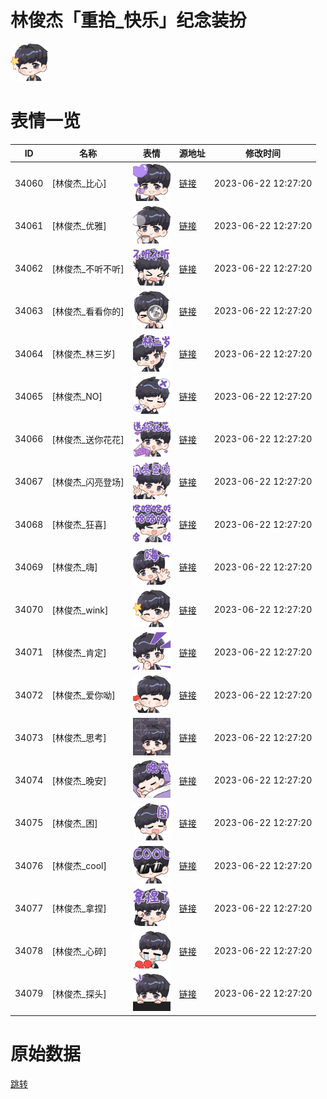 # 林俊杰「重拾_快乐」纪念装扮

<img src="./cover.png" height="60" alt="cover" />

# 表情一览

|ID|名称|表情|源地址|修改时间|
|----|----|----|----|----|
|34060|[林俊杰_比心]|<img src="./pic/034060_%5B林俊杰_比心%5D.png" height="60" alt="比心"/>|[链接](https://i0.hdslb.com/bfs/garb/item/1eb78dda704e5de8b97ad0b612f69967656b89b5.png)|2023-06-22 12:27:20|
|34061|[林俊杰_优雅]|<img src="./pic/034061_%5B林俊杰_优雅%5D.png" height="60" alt="优雅"/>|[链接](https://i0.hdslb.com/bfs/garb/item/3af0c694b0d14c48314a6df44059b062a0d8a3cf.png)|2023-06-22 12:27:20|
|34062|[林俊杰_不听不听]|<img src="./pic/034062_%5B林俊杰_不听不听%5D.png" height="60" alt="不听不听"/>|[链接](https://i0.hdslb.com/bfs/garb/item/f4aa2ceef603c662b8ec273c90c5d63acff415b3.png)|2023-06-22 12:27:20|
|34063|[林俊杰_看看你的]|<img src="./pic/034063_%5B林俊杰_看看你的%5D.png" height="60" alt="看看你的"/>|[链接](https://i0.hdslb.com/bfs/garb/item/445ac0d4f7a547a4029bbaddb92a24da57bcf816.png)|2023-06-22 12:27:20|
|34064|[林俊杰_林三岁]|<img src="./pic/034064_%5B林俊杰_林三岁%5D.png" height="60" alt="林三岁"/>|[链接](https://i0.hdslb.com/bfs/garb/item/8992e36a8e0508081bba7a503926b242a625dc57.png)|2023-06-22 12:27:20|
|34065|[林俊杰_NO]|<img src="./pic/034065_%5B林俊杰_NO%5D.png" height="60" alt="NO"/>|[链接](https://i0.hdslb.com/bfs/garb/item/14b8d61d718f90652fdba34c7d00cb30342a2d48.png)|2023-06-22 12:27:20|
|34066|[林俊杰_送你花花]|<img src="./pic/034066_%5B林俊杰_送你花花%5D.png" height="60" alt="送你花花"/>|[链接](https://i0.hdslb.com/bfs/garb/item/c34d9fb39ba22ee8ef081258f832af3c5b0456c8.png)|2023-06-22 12:27:20|
|34067|[林俊杰_闪亮登场]|<img src="./pic/034067_%5B林俊杰_闪亮登场%5D.png" height="60" alt="闪亮登场"/>|[链接](https://i0.hdslb.com/bfs/garb/item/c0982a91978221da22854613f0cefce7fb30c25e.png)|2023-06-22 12:27:20|
|34068|[林俊杰_狂喜]|<img src="./pic/034068_%5B林俊杰_狂喜%5D.png" height="60" alt="狂喜"/>|[链接](https://i0.hdslb.com/bfs/garb/item/dff3b615b1ec3e923aa46a9239e339222db3fd8a.png)|2023-06-22 12:27:20|
|34069|[林俊杰_嗨]|<img src="./pic/034069_%5B林俊杰_嗨%5D.png" height="60" alt="嗨"/>|[链接](https://i0.hdslb.com/bfs/garb/item/941b01e9ccf0cbb0f1cdc0dd568664166f80a7da.png)|2023-06-22 12:27:20|
|34070|[林俊杰_wink]|<img src="./pic/034070_%5B林俊杰_wink%5D.png" height="60" alt="wink"/>|[链接](https://i0.hdslb.com/bfs/garb/item/b7c70478615138f6aa24b8e3937d8c632b729462.png)|2023-06-22 12:27:20|
|34071|[林俊杰_肯定]|<img src="./pic/034071_%5B林俊杰_肯定%5D.png" height="60" alt="肯定"/>|[链接](https://i0.hdslb.com/bfs/garb/item/ffeb36b587c67115c538a2135863a98afdb6bc58.png)|2023-06-22 12:27:20|
|34072|[林俊杰_爱你呦]|<img src="./pic/034072_%5B林俊杰_爱你呦%5D.png" height="60" alt="爱你呦"/>|[链接](https://i0.hdslb.com/bfs/garb/item/f7334d4b7dccefa6e44f197a85d90faa56234c7e.png)|2023-06-22 12:27:20|
|34073|[林俊杰_思考]|<img src="./pic/034073_%5B林俊杰_思考%5D.png" height="60" alt="思考"/>|[链接](https://i0.hdslb.com/bfs/garb/item/0b85353789a68a3b6151eb1a3ba569f49104238f.png)|2023-06-22 12:27:20|
|34074|[林俊杰_晚安]|<img src="./pic/034074_%5B林俊杰_晚安%5D.png" height="60" alt="晚安"/>|[链接](https://i0.hdslb.com/bfs/garb/item/3dfd5aea0ae7cb7666e933360a604cfb004865b9.png)|2023-06-22 12:27:20|
|34075|[林俊杰_困]|<img src="./pic/034075_%5B林俊杰_困%5D.png" height="60" alt="困"/>|[链接](https://i0.hdslb.com/bfs/garb/item/5345ed58fb7213011133c5e2235dc6645251d177.png)|2023-06-22 12:27:20|
|34076|[林俊杰_cool]|<img src="./pic/034076_%5B林俊杰_cool%5D.png" height="60" alt="cool"/>|[链接](https://i0.hdslb.com/bfs/garb/item/4e5f8d4e952ca481dc8bab20612ab8fdd66a462d.png)|2023-06-22 12:27:20|
|34077|[林俊杰_拿捏]|<img src="./pic/034077_%5B林俊杰_拿捏%5D.png" height="60" alt="拿捏"/>|[链接](https://i0.hdslb.com/bfs/garb/item/a27c38ae7260a98ab8ede92a6a417bee08fa392a.png)|2023-06-22 12:27:20|
|34078|[林俊杰_心碎]|<img src="./pic/034078_%5B林俊杰_心碎%5D.png" height="60" alt="心碎"/>|[链接](https://i0.hdslb.com/bfs/garb/item/fe15ab2089d8f534de1933748d421b363ee5d076.png)|2023-06-22 12:27:20|
|34079|[林俊杰_探头]|<img src="./pic/034079_%5B林俊杰_探头%5D.png" height="60" alt="探头"/>|[链接](https://i0.hdslb.com/bfs/garb/item/1aa3d44ef4237e88e16cba5ded0811a519a57ef1.png)|2023-06-22 12:27:20|

# 原始数据

[跳转](./raw.json)

